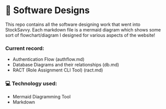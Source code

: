 # 🧠 Software Designs

This repo contains all the software designing work that went into StockSavvy. Each markdown file is a mermaid diagram which shows some sort of flowchart/diagram I designed for various aspects of the website! 

### Current record:

- Authentication Flow (authflow.md)
- Database Diagrams and their relationships (db.md)
- RACT (Role Assignment CLI Tool) (ract.md)

### 💻 Technology used:

- Mermaid Diagramming Tool
- Markdown
